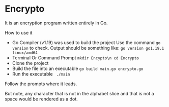 # Encrypto
It is an encryption program written entirely in Go.

How to use it
- Go Compiler (v1.19) was used to build the project
    Use the command
      `go version`
    to check. Output should be something like:
      `go version go1.19.1 linux/amd64`
- Terminal Or Command Prompt
    `mkdir Encypto\n cd Encrypto` 
- Clone the project
- Build the file into an executable
    `go build main.go encrypto.go`
- Run the executable
    ` ./main`


Follow the prompts where it leads.

But note, any character that is not in the alphabet slice and that is not a space would be rendered as a dot.
